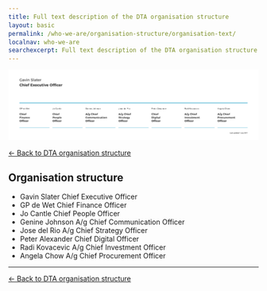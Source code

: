 ```yaml
---
title: Full text description of the DTA organisation structure
layout: basic
permalink: /who-we-are/organisation-structure/organisation-text/
localnav: who-we-are
searchexcerpt: Full text description of the DTA organisation structure as on 1 July 2017.
---
```


![Thumbnail of the DTA organisation structure](/images/DTA_Orgchart_2017_Julyv4.png)

[&larr; Back to DTA organisation structure](/who-we-are/organisation-structure/)

## Organisation structure

<ul class="list-highlighted">
  <li>
    <span>Gavin Slater </span>Chief Executive Officer
  </li>
  <li>
    <span>GP de Wet </span>Chief Finance Officer
  </li>
  <li>
    <span>Jo Cantle </span>Chief People Officer
  </li>
  <li>
    <span>Genine Johnson </span>A/g Chief Communication Officer
  </li>
  <li>
    <span>Jose del Rio </span>A/g Chief Strategy Officer
  </li>
  <li>
    <span>Peter Alexander </span>Chief Digital Officer
  </li>
  <li>
    <span>Radi Kovacevic </span>A/g Chief Investment Officer
  </li>
  <li>
    <span>Angela Chow </span>A/g Chief Procurement Officer
  </li>
</ul>

<hr />

[&larr; Back to DTA organisation structure](/who-we-are/organisation-structure/)
